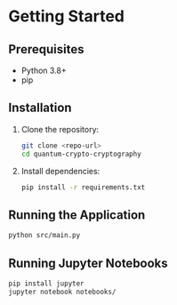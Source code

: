 # Getting Started

## Prerequisites
- Python 3.8+
- pip

## Installation
1. Clone the repository:
   ```bash
   git clone <repo-url>
   cd quantum-crypto-cryptography
   ```
2. Install dependencies:
   ```bash
   pip install -r requirements.txt
   ```

## Running the Application
```bash
python src/main.py
```

## Running Jupyter Notebooks
```bash
pip install jupyter
jupyter notebook notebooks/
``` 